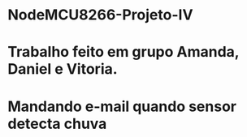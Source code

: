 # NodeMCU8266-Projeto-IV

# Trabalho feito em grupo Amanda, Daniel e Vitoria.
# Mandando e-mail quando sensor detecta chuva
